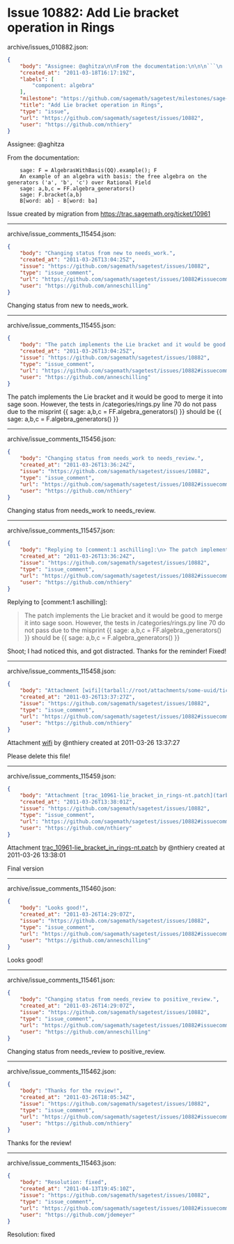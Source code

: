 # Issue 10882: Add Lie bracket operation in Rings

archive/issues_010882.json:
```json
{
    "body": "Assignee: @aghitza\n\nFrom the documentation:\n\n\n```\n    sage: F = AlgebrasWithBasis(QQ).example(); F\n    An example of an algebra with basis: the free algebra on the generators ('a', 'b', 'c') over Rational Field\n    sage: a,b,c = FF.algebra_generators()\n    sage: F.bracket(a,b)\n    B[word: ab] - B[word: ba]\n```\n\n\nIssue created by migration from https://trac.sagemath.org/ticket/10961\n\n",
    "created_at": "2011-03-18T16:17:19Z",
    "labels": [
        "component: algebra"
    ],
    "milestone": "https://github.com/sagemath/sagetest/milestones/sage-4.7.1",
    "title": "Add Lie bracket operation in Rings",
    "type": "issue",
    "url": "https://github.com/sagemath/sagetest/issues/10882",
    "user": "https://github.com/nthiery"
}
```
Assignee: @aghitza

From the documentation:


```
    sage: F = AlgebrasWithBasis(QQ).example(); F
    An example of an algebra with basis: the free algebra on the generators ('a', 'b', 'c') over Rational Field
    sage: a,b,c = FF.algebra_generators()
    sage: F.bracket(a,b)
    B[word: ab] - B[word: ba]
```


Issue created by migration from https://trac.sagemath.org/ticket/10961





---

archive/issue_comments_115454.json:
```json
{
    "body": "Changing status from new to needs_work.",
    "created_at": "2011-03-26T13:04:25Z",
    "issue": "https://github.com/sagemath/sagetest/issues/10882",
    "type": "issue_comment",
    "url": "https://github.com/sagemath/sagetest/issues/10882#issuecomment-115454",
    "user": "https://github.com/anneschilling"
}
```

Changing status from new to needs_work.



---

archive/issue_comments_115455.json:
```json
{
    "body": "The patch implements the Lie bracket and it would be good to merge it into sage soon. However, the tests in /categories/rings.py line 70 do not pass due to the misprint\n{{\n                sage: a,b,c = FF.algebra_generators()\n}}\nshould be\n{{\n                sage: a,b,c = F.algebra_generators()\n}}",
    "created_at": "2011-03-26T13:04:25Z",
    "issue": "https://github.com/sagemath/sagetest/issues/10882",
    "type": "issue_comment",
    "url": "https://github.com/sagemath/sagetest/issues/10882#issuecomment-115455",
    "user": "https://github.com/anneschilling"
}
```

The patch implements the Lie bracket and it would be good to merge it into sage soon. However, the tests in /categories/rings.py line 70 do not pass due to the misprint
{{
                sage: a,b,c = FF.algebra_generators()
}}
should be
{{
                sage: a,b,c = F.algebra_generators()
}}



---

archive/issue_comments_115456.json:
```json
{
    "body": "Changing status from needs_work to needs_review.",
    "created_at": "2011-03-26T13:36:24Z",
    "issue": "https://github.com/sagemath/sagetest/issues/10882",
    "type": "issue_comment",
    "url": "https://github.com/sagemath/sagetest/issues/10882#issuecomment-115456",
    "user": "https://github.com/nthiery"
}
```

Changing status from needs_work to needs_review.



---

archive/issue_comments_115457.json:
```json
{
    "body": "Replying to [comment:1 aschilling]:\n> The patch implements the Lie bracket and it would be good to merge it into sage soon. However, the tests in /categories/rings.py line 70 do not pass due to the misprint\n> {{\n>                 sage: a,b,c = FF.algebra_generators()\n> }}\n> should be\n> {{\n>                 sage: a,b,c = F.algebra_generators()\n> }}\n> \n\nShoot; I had noticed this, and got distracted. Thanks for the reminder! Fixed!",
    "created_at": "2011-03-26T13:36:24Z",
    "issue": "https://github.com/sagemath/sagetest/issues/10882",
    "type": "issue_comment",
    "url": "https://github.com/sagemath/sagetest/issues/10882#issuecomment-115457",
    "user": "https://github.com/nthiery"
}
```

Replying to [comment:1 aschilling]:
> The patch implements the Lie bracket and it would be good to merge it into sage soon. However, the tests in /categories/rings.py line 70 do not pass due to the misprint
> {{
>                 sage: a,b,c = FF.algebra_generators()
> }}
> should be
> {{
>                 sage: a,b,c = F.algebra_generators()
> }}
> 

Shoot; I had noticed this, and got distracted. Thanks for the reminder! Fixed!



---

archive/issue_comments_115458.json:
```json
{
    "body": "Attachment [wifi](tarball://root/attachments/some-uuid/ticket10961/wifi) by @nthiery created at 2011-03-26 13:37:27\n\nPlease delete this file!",
    "created_at": "2011-03-26T13:37:27Z",
    "issue": "https://github.com/sagemath/sagetest/issues/10882",
    "type": "issue_comment",
    "url": "https://github.com/sagemath/sagetest/issues/10882#issuecomment-115458",
    "user": "https://github.com/nthiery"
}
```

Attachment [wifi](tarball://root/attachments/some-uuid/ticket10961/wifi) by @nthiery created at 2011-03-26 13:37:27

Please delete this file!



---

archive/issue_comments_115459.json:
```json
{
    "body": "Attachment [trac_10961-lie_bracket_in_rings-nt.patch](tarball://root/attachments/some-uuid/ticket10961/trac_10961-lie_bracket_in_rings-nt.patch) by @nthiery created at 2011-03-26 13:38:01\n\nFinal version",
    "created_at": "2011-03-26T13:38:01Z",
    "issue": "https://github.com/sagemath/sagetest/issues/10882",
    "type": "issue_comment",
    "url": "https://github.com/sagemath/sagetest/issues/10882#issuecomment-115459",
    "user": "https://github.com/nthiery"
}
```

Attachment [trac_10961-lie_bracket_in_rings-nt.patch](tarball://root/attachments/some-uuid/ticket10961/trac_10961-lie_bracket_in_rings-nt.patch) by @nthiery created at 2011-03-26 13:38:01

Final version



---

archive/issue_comments_115460.json:
```json
{
    "body": "Looks good!",
    "created_at": "2011-03-26T14:29:07Z",
    "issue": "https://github.com/sagemath/sagetest/issues/10882",
    "type": "issue_comment",
    "url": "https://github.com/sagemath/sagetest/issues/10882#issuecomment-115460",
    "user": "https://github.com/anneschilling"
}
```

Looks good!



---

archive/issue_comments_115461.json:
```json
{
    "body": "Changing status from needs_review to positive_review.",
    "created_at": "2011-03-26T14:29:07Z",
    "issue": "https://github.com/sagemath/sagetest/issues/10882",
    "type": "issue_comment",
    "url": "https://github.com/sagemath/sagetest/issues/10882#issuecomment-115461",
    "user": "https://github.com/anneschilling"
}
```

Changing status from needs_review to positive_review.



---

archive/issue_comments_115462.json:
```json
{
    "body": "Thanks for the review!",
    "created_at": "2011-03-26T18:05:34Z",
    "issue": "https://github.com/sagemath/sagetest/issues/10882",
    "type": "issue_comment",
    "url": "https://github.com/sagemath/sagetest/issues/10882#issuecomment-115462",
    "user": "https://github.com/nthiery"
}
```

Thanks for the review!



---

archive/issue_comments_115463.json:
```json
{
    "body": "Resolution: fixed",
    "created_at": "2011-04-13T19:45:10Z",
    "issue": "https://github.com/sagemath/sagetest/issues/10882",
    "type": "issue_comment",
    "url": "https://github.com/sagemath/sagetest/issues/10882#issuecomment-115463",
    "user": "https://github.com/jdemeyer"
}
```

Resolution: fixed
